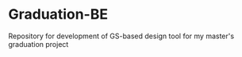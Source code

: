 # Graduation-BE
Repository for development of GS-based design tool for my master's graduation project
